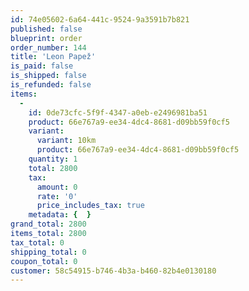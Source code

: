 ```yaml
---
id: 74e05602-6a64-441c-9524-9a3591b7b821
published: false
blueprint: order
order_number: 144
title: 'Leon Papež'
is_paid: false
is_shipped: false
is_refunded: false
items:
  -
    id: 0de73cfc-5f9f-4347-a0eb-e2496981ba51
    product: 66e767a9-ee34-4dc4-8681-d09bb59f0cf5
    variant:
      variant: 10km
      product: 66e767a9-ee34-4dc4-8681-d09bb59f0cf5
    quantity: 1
    total: 2800
    tax:
      amount: 0
      rate: '0'
      price_includes_tax: true
    metadata: {  }
grand_total: 2800
items_total: 2800
tax_total: 0
shipping_total: 0
coupon_total: 0
customer: 58c54915-b746-4b3a-b460-82b4e0130180
---
```


